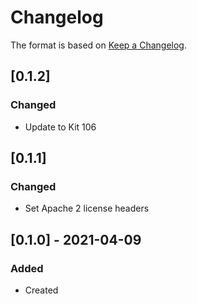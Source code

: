 ﻿# Changelog
The format is based on [Keep a Changelog](https://keepachangelog.com/en/1.0.0/).

## [0.1.2]
### Changed
- Update to Kit 106

## [0.1.1]
### Changed
- Set Apache 2 license headers

## [0.1.0] - 2021-04-09
### Added
- Created
